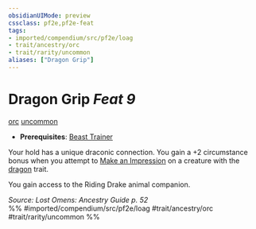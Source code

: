 ```yaml
---
obsidianUIMode: preview
cssclass: pf2e,pf2e-feat
tags:
- imported/compendium/src/pf2e/loag
- trait/ancestry/orc
- trait/rarity/uncommon
aliases: ["Dragon Grip"]
---
```

# Dragon Grip  *Feat 9*  
[orc](orc.md)  [uncommon](uncommon.md)  

- **Prerequisites**: [Beast Trainer](beast-trainer-apg.md)

Your hold has a unique draconic connection. You gain a +2 circumstance bonus when you attempt to [Make an Impression](make-an-impression.md) on a creature with the [dragon](dragon.md) trait.

You gain access to the Riding Drake animal companion.

*Source: Lost Omens: Ancestry Guide p. 52*  
%% #imported/compendium/src/pf2e/loag #trait/ancestry/orc #trait/rarity/uncommon %%